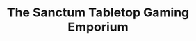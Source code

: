 ---
title: "The Sanctum Tabletop Gaming Emporium"
url: /racine/the-sanctum-tabletop-gaming-emporium/
shop: games
---